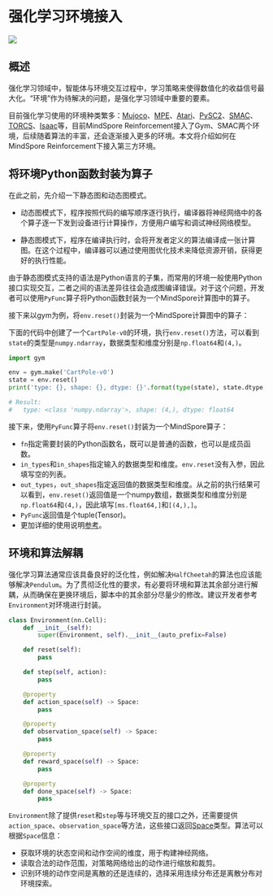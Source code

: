 # 强化学习环境接入

<a href="https://gitee.com/mindspore/docs/blob/r2.0.0-alpha/docs/reinforcement/docs/source_zh_cn/environment.md" target="_blank"><img src="https://mindspore-website.obs.cn-north-4.myhuaweicloud.com/website-images/r2.0.0-alpha/resource/_static/logo_source.png"></a>

## 概述

强化学习领域中，智能体与环境交互过程中，学习策略来使得数值化的收益信号最大化。“环境”作为待解决的问题，是强化学习领域中重要的要素。

目前强化学习使用的环境种类繁多：[Mujoco](https://github.com/deepmind/mujoco)、[MPE](https://github.com/openai/multiagent-particle-envs)、[Atari](https://github.com/gsurma/atari)、[PySC2](https://www.github.com/deepmind/pysc2)、[SMAC](https://github/oxwhirl/smac)、[TORCS](https://github.com/ugo-nama-kun/gym_torcs)、[Isaac](https://github.com/NVIDIA-Omniverse/IsaacGymEnvs)等，目前MindSpore Reinforcement接入了Gym、SMAC两个环境，后续随着算法的丰富，还会逐渐接入更多的环境。本文将介绍如何在MindSpore Reinforcement下接入第三方环境。

## 将环境Python函数封装为算子

在此之前，先介绍一下静态图和动态图模式。

- 动态图模式下，程序按照代码的编写顺序逐行执行，编译器将神经网络中的各个算子逐一下发到设备进行计算操作，方便用户编写和调试神经网络模型。

- 静态图模式下，程序在编译执行时，会将开发者定义的算法编译成一张计算图。在这个过程中，编译器可以通过使用图优化技术来降低资源开销，获得更好的执行性能。

由于静态图模式支持的语法是Python语言的子集，而常用的环境一般使用Python接口实现交互，二者之间的语法差异往往会造成图编译错误。对于这个问题，开发者可以使用`PyFunc`算子将Python函数封装为一个MindSpore计算图中的算子。

接下来以gym为例，将`env.reset()`封装为一个MindSpore计算图中的算子：

下面的代码中创建了一个`CartPole-v0`的环境，执行`env.reset()`方法，可以看到`state`的类型是`numpy.ndarray`，数据类型和维度分别是`np.float64`和`(4,)`。

```python
import gym

env = gym.make('CartPole-v0')
state = env.reset()
print('type: {}, shape: {}, dtype: {}'.format(type(state), state.dtype, state.shape))

# Result:
#   type: <class 'numpy.ndarray'>, shape: (4,), dtype: float64
```

接下来，使用`PyFunc`算子将`env.reset()`封装为一个MindSpore算子：

- `fn`指定需要封装的Python函数名，既可以是普通的函数，也可以是成员函数。
- `in_types`和`in_shapes`指定输入的数据类型和维度。`env.reset`没有入参，因此填写空的列表。
- `out_types`，`out_shapes`指定返回值的数据类型和维度。从之前的执行结果可以看到，`env.reset()`返回值是一个numpy数组，数据类型和维度分别是`np.float64`和`(4,)`，因此填写`[ms.float64,]`和`[(4,),]`。
- `PyFunc`返回值是个tuple(Tensor)。
- 更加详细的使用说明[参考](https://gitee.com/mindspore/mindspore/blob/r2.0.0-alpha/mindspore/python/mindspore/ops/operations/other_ops.py)。

## 环境和算法解耦

强化学习算法通常应该具备良好的泛化性，例如解决`HalfCheetah`的算法也应该能够解决`Pendulum`。为了贯彻泛化性的要求，有必要将环境和算法其余部分进行解耦，从而确保在更换环境后，脚本中的其余部分尽量少的修改。建议开发者参考`Environment`对环境进行封装。

```python
class Environment(nn.Cell):
    def __init__(self):
        super(Environment, self).__init__(auto_prefix=False)

    def reset(self):
        pass

    def step(self, action):
        pass

    @property
    def action_space(self) -> Space:
        pass

    @property
    def observation_space(self) -> Space:
        pass

    @property
    def reward_space(self) -> Space:
        pass

    @property
    def done_space(self) -> Space:
        pass
```

`Environment`除了提供`reset`和`step`等与环境交互的接口之外，还需要提供`action_space`、`observation_space`等方法，这些接口返回[Space](https://mindspore.cn/reinforcement/docs/zh-CN/r0.6.0-alpha/reinforcement.html#mindspore_rl.environment.Space)类型。算法可以根据`Space`信息：

- 获取环境的状态空间和动作空间的维度，用于构建神经网络。
- 读取合法的动作范围，对策略网络给出的动作进行缩放和裁剪。
- 识别环境的动作空间是离散的还是连续的，选择采用连续分布还是离散分布对环境探索。
